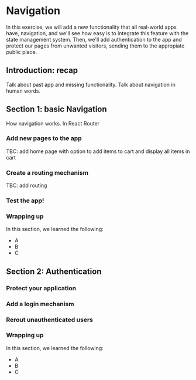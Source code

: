 # Navigation

In this exercise, we will add a new functionality that all real-world apps have, navigation, and we'll see how easy is to integrate this feature with the state management system. Then, we'll add authentication to the app and protect our pages from unwanted visitors, sending them to the appropiate public place.

## Introduction: recap

Talk about past app and missing functionality.
Talk about navigation in human words.

## Section 1: basic Navigation

How navigation works. In React Router

### Add new pages to the app

TBC: add home page with option to add items to cart and display all items in cart

### Create a routing mechanism

TBC: add routing

### Test the app!

### Wrapping up

In this section, we learned the following:

* A
* B
* C

## Section 2: Authentication

### Protect your application

### Add a login mechanism

### Rerout unauthenticated users

### Wrapping up

In this section, we learned the following:

* A
* B
* C
